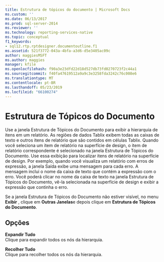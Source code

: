 ```yaml
---
title: Estrutura de tópicos do documento | Microsoft Docs
ms.custom: ''
ms.date: 06/13/2017
ms.prod: sql-server-2014
ms.reviewer: ''
ms.technology: reporting-services-native
ms.topic: conceptual
f1_keywords:
- sql12.rtp.rptdesigner.documentoutline.f1
ms.assetid: 521f3772-043a-4bfa-a3d6-d5e3405ac09c
author: maggiesMSFT
ms.author: maggies
manager: kfile
ms.openlocfilehash: f90a3e23dfd22d18d527db73fd0270723f2c44a1
ms.sourcegitcommit: f40fa47619512a9a9c3e3258fda3242c76c008e6
ms.translationtype: MT
ms.contentlocale: pt-BR
ms.lasthandoff: 05/23/2019
ms.locfileid: "66100274"
---
```

# <a name="document-outline"></a>Estrutura de Tópicos do Documento
  Use a janela Estrutura de Tópicos do Documento para exibir a hierarquia de itens em um relatório. As regiões de dados Tablix exibem todas as caixas de texto e outros itens de relatório que são contidos em células Tablix. Quando você seleciona um item de relatório na superfície de design, o item de relatório correspondente é selecionado na janela Estrutura de Tópicos do Documento. Use essa exibição para localizar itens de relatório na superfície de design. Por exemplo, quando você visualiza um relatório com erros de expressão, a janela Saída exibe uma mensagem para cada erro. A mensagem inclui o nome da caixa de texto que contém a expressão com o erro. Você poderá clicar no nome da caixa de texto na janela Estrutura de Tópicos do Documento, vê-la selecionada na superfície de design e exibir a expressão que continha o erro.  
  
 Se a janela Estrutura de Tópicos do Documento não estiver visível, no menu **Exibir** , clique em **Outras Janelas**e depois clique em **Estrutura de Tópicos do Documento**.  
  
## <a name="options"></a>Opções  
 **Expandir Tudo**  
 Clique para expandir todos os nós da hierarquia.  
  
 **Recolher Tudo**  
 Clique para recolher todos os nós da hierarquia.  
  
  

